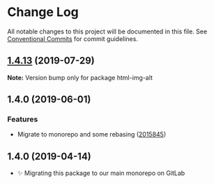 # Change Log

All notable changes to this project will be documented in this file.
See [Conventional Commits](https://conventionalcommits.org) for commit guidelines.

## [1.4.13](https://gitlab.com/codsen/codsen/compare/html-img-alt@1.4.12...html-img-alt@1.4.13) (2019-07-29)

**Note:** Version bump only for package html-img-alt





## 1.4.0 (2019-06-01)

### Features

- Migrate to monorepo and some rebasing ([2015845](https://gitlab.com/codsen/codsen/commit/2015845))

## 1.4.0 (2019-04-14)

- ✨ Migrating this package to our main monorepo on GitLab
